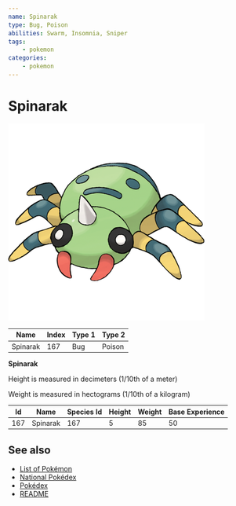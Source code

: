 ```yaml
---
name: Spinarak
type: Bug, Poison
abilities: Swarm, Insomnia, Sniper
tags:
    - pokemon
categories:
    - pokemon
---
```


# Spinarak


![Spinarak](images/167.png)

| **Name** | **Index** | **Type 1** | **Type 2** |
|----|----|----|----|
| Spinarak | 167 | Bug | Poison  |

**Spinarak** 


Height is measured in decimeters (1/10th of a meter)

Weight is measured in hectograms (1/10th of a kilogram)

| **Id** | **Name** | **Species Id** | **Height** | **Weight** | **Base Experience** |
|--------|----------|----------------|------------|------------|---------------------|
| 167 | Spinarak | 167 | 5 | 85 | 50 |


## See also

- [List of Pokémon](../pokemon.md)
- [National Pokédex](../national_pokedex.md)
- [Pokédex](../pokedex.md)
- [README](../README.md)
